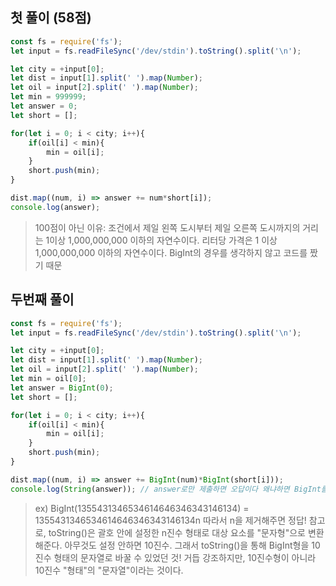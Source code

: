 ## 첫 풀이 (58점)
```js
const fs = require('fs');
let input = fs.readFileSync('/dev/stdin').toString().split('\n');

let city = +input[0];
let dist = input[1].split(' ').map(Number);
let oil = input[2].split(' ').map(Number);
let min = 999999;
let answer = 0;
let short = [];

for(let i = 0; i < city; i++){
    if(oil[i] < min){
        min = oil[i];
    }
    short.push(min);
}

dist.map((num, i) => answer += num*short[i]);
console.log(answer);
```
> 100점이 아닌 이유: 조건에서 제일 왼쪽 도시부터 제일 오른쪽 도시까지의 거리는 1이상 1,000,000,000 이하의 자연수이다. 리터당 가격은 1 이상 1,000,000,000 이하의 자연수이다. BigInt의 경우를 생각하지 않고 코드를 짰기 때문

## 두번째 풀이
```js
const fs = require('fs');
let input = fs.readFileSync('/dev/stdin').toString().split('\n');

let city = +input[0];
let dist = input[1].split(' ').map(Number);
let oil = input[2].split(' ').map(Number);
let min = oil[0];
let answer = BigInt(0);
let short = [];

for(let i = 0; i < city; i++){
    if(oil[i] < min){
        min = oil[i];
    }
    short.push(min);
}

dist.map((num, i) => answer += BigInt(num)*BigInt(short[i]));
console.log(String(answer)); // answer로만 제출하면 오답이다 왜냐하면 BigInt를 출력할 때 toString()을 붙여주지 않으면 n이 따라 출력되기 때문이다.
```

> ex) BigInt(1355431346534614646346343146134)
= 1355431346534614646346343146134n
따라서 n을 제거해주면 정답!
참고로, toString()은 괄호 안에 설정한 n진수 형태로 대상 요소를 "문자형"으로 변환해준다. 아무것도 설정 안하면 10진수.
그래서 toString()을 통해 BigInt형을 10진수 형태의 문자열로 바꿀 수 있었던 것!
거듭 강조하지만, 10진수형이 아니라 10진수 "형태"의 "문자열"이라는 것이다.
